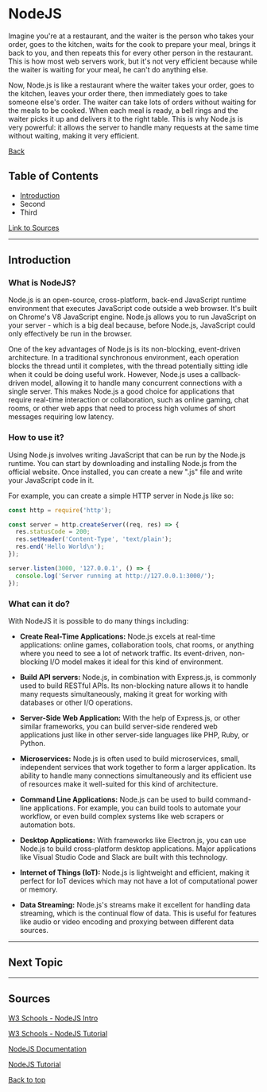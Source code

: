 # NodeJS

Imagine you're at a restaurant, and the waiter is the person who takes your order, goes to the kitchen, waits for the cook to prepare your meal, brings it back to you, and then repeats this for every other person in the restaurant. This is how most web servers work, but it's not very efficient because while the waiter is waiting for your meal, he can't do anything else.

Now, Node.js is like a restaurant where the waiter takes your order, goes to the kitchen, leaves your order there, then immediately goes to take someone else's order. The waiter can take lots of orders without waiting for the meals to be cooked. When each meal is ready, a bell rings and the waiter picks it up and delivers it to the right table. This is why Node.js is very powerful: it allows the server to handle many requests at the same time without waiting, making it very efficient.

[Back](../jsLibrariesMain.md)

## Table of Contents

- [Introduction](#introduction)
- Second
- Third

[Link to Sources](#sources)

---

## Introduction

### What is NodeJS?
Node.js is an open-source, cross-platform, back-end JavaScript runtime environment that executes JavaScript code outside a web browser. It's built on Chrome's V8 JavaScript engine. Node.js allows you to run JavaScript on your server - which is a big deal because, before Node.js, JavaScript could only effectively be run in the browser.

One of the key advantages of Node.js is its non-blocking, event-driven architecture. In a traditional synchronous environment, each operation blocks the thread until it completes, with the thread potentially sitting idle when it could be doing useful work. However, Node.js uses a callback-driven model, allowing it to handle many concurrent connections with a single server. This makes Node.js a good choice for applications that require real-time interaction or collaboration, such as online gaming, chat rooms, or other web apps that need to process high volumes of short messages requiring low latency.

### How to use it?
Using Node.js involves writing JavaScript that can be run by the Node.js runtime. You can start by downloading and installing Node.js from the official website. Once installed, you can create a new ".js" file and write your JavaScript code in it.

For example, you can create a simple HTTP server in Node.js like so:

```javascript
const http = require('http');

const server = http.createServer((req, res) => {
  res.statusCode = 200;
  res.setHeader('Content-Type', 'text/plain');
  res.end('Hello World\n');
});

server.listen(3000, '127.0.0.1', () => {
  console.log('Server running at http://127.0.0.1:3000/');
});
```

### What can it do?

With NodeJS it is possible to do many things including:

- **Create Real-Time Applications:** Node.js excels at real-time applications: online games, collaboration tools, chat rooms, or anything where you need to see a lot of network traffic. Its event-driven, non-blocking I/O model makes it ideal for this kind of environment.

- **Build API servers:** Node.js, in combination with Express.js, is commonly used to build RESTful APIs. Its non-blocking nature allows it to handle many requests simultaneously, making it great for working with databases or other I/O operations.

- **Server-Side Web Application:** With the help of Express.js, or other similar frameworks, you can build server-side rendered web applications just like in other server-side languages like PHP, Ruby, or Python.

- **Microservices:** Node.js is often used to build microservices, small, independent services that work together to form a larger application. Its ability to handle many connections simultaneously and its efficient use of resources make it well-suited for this kind of architecture.

- **Command Line Applications:** Node.js can be used to build command-line applications. For example, you can build tools to automate your workflow, or even build complex systems like web scrapers or automation bots.

- **Desktop Applications:** With frameworks like Electron.js, you can use Node.js to build cross-platform desktop applications. Major applications like Visual Studio Code and Slack are built with this technology.

- **Internet of Things (IoT):** Node.js is lightweight and efficient, making it perfect for IoT devices which may not have a lot of computational power or memory.

- **Data Streaming:** Node.js's streams make it excellent for handling data streaming, which is the continual flow of data. This is useful for features like audio or video encoding and proxying between different data sources.

---

## Next Topic

---

## Sources

[W3 Schools - NodeJS Intro](https://www.w3schools.com/nodejs/nodejs_intro.asp)

[W3 Schools - NodeJS Tutorial](https://www.w3schools.com/nodejs/)

[NodeJS Documentation](https://nodejs.org/en/docs)

[NodeJS Tutorial](https://nodejs.dev/en/learn/)

[Back to top](#nodejs)
